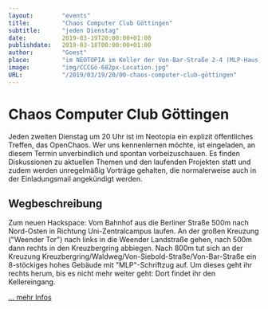 ```yaml
---
layout:        "events"
title:         "Chaos Computer Club Göttingen"
subtitle:      "jeden Dienstag"
date:          2019-03-19T20:00:00+01:00
publishdate:   2019-03-18T00:00:00+01:00
author:        "Goest"
place:         "im NEOTOPIA im Keller der Von-Bar-Straße 2-4 (MLP-Haus)"
image:         "img/CCCGö-682px-Location.jpg"
URL:           "/2019/03/19/20/00-chaos-computer-club-göttingen"
---
```





Chaos Computer Club Göttingen
============

Jeden zweiten Dienstag um 20 Uhr ist im Neotopia ein explizit öffentliches Treffen, das OpenChaos. Wer uns kennenlernen möchte, ist eingeladen, an diesem Termin unverbindlich und spontan vorbeizuschauen. Es finden Diskussionen zu aktuellen Themen und den laufenden Projekten statt und zudem werden unregelmäßig Vorträge gehalten, die normalerweise auch in der Einladungsmail angekündigt werden.

Wegbeschreibung
-------

Zum neuen Hackspace: Vom Bahnhof aus die Berliner Straße 500m nach Nord-Osten in Richtung Uni-Zentralcampus laufen. An der großen Kreuzung ("Weender Tor") nach links in die Weender Landstraße gehen, nach 500m dann rechts in den Kreuzbergring abbiegen. Nach 800m tut sich an der Kreuzung Kreuzbergring/Waldweg/Von-Siebold-Straße/Von-Bar-Straße ein 8-stöckiges hohes Gebäude mit "MLP"-Schriftzug auf. Um dieses geht ihr rechts herum, bis es nicht mehr weiter geht: Dort findet ihr den Kellereingang.

[... mehr Infos](https://cccgoe.de/wiki/Hauptseite)
